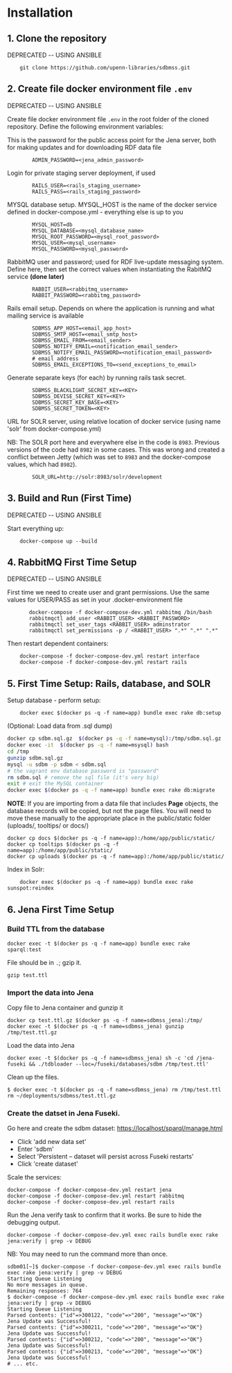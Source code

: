 Installation
=====

## 1. Clone the repository

DEPRECATED -- USING ANSIBLE

	    git clone https://github.com/upenn-libraries/sdbmss.git

## 2. Create file docker environment file `.env`

DEPRECATED -- USING ANSIBLE

Create file docker environment file `.env` in the root folder of the cloned repository.  Define the following environment variables:

This is the password for the public access point for the Jena server, both for making updates and for downloading RDF data file

			ADMIN_PASSWORD=<jena_admin_password>

Login for private staging server deployment, if used

			RAILS_USER=<rails_staging_username>
			RAILS_PASS=<rails_staging_password>

MYSQL database setup.  MYSQL_HOST is the name of the docker service defined in docker-compose.yml - everything else is up to you

			MYSQL_HOST=db
			MYSQL_DATABASE=<mysql_database_name>
			MYSQL_ROOT_PASSWORD=<mysql_root_password>
			MYSQL_USER=<mysql_username>
			MYSQL_PASSWORD=<mysql_password>

RabbitMQ user and password; used for RDF live-update messaging system.  Define here, then set the correct values when instantiating the RabitMQ service **(done later)**

			RABBIT_USER=<rabbitmq_username>
			RABBIT_PASSWORD=<rabbitmg_password>

Rails email setup.  Depends on where the application is running and what mailing service is available

			SDBMSS_APP_HOST=<email_app_host>
			SDBMSS_SMTP_HOST=<email_smtp_host>
			SDBMSS_EMAIL_FROM=<email_sender>
			SDBMSS_NOTIFY_EMAIL=<notification_email_sender>
			SDBMSS_NOTIFY_EMAIL_PASSWORD=<notification_email_password>
			# email address
			SDBMSS_EMAIL_EXCEPTIONS_TO=<send_exceptions_to_email>

Generate separate keys (for each) by running rails task secret.

			SDBMSS_BLACKLIGHT_SECRET_KEY=<KEY>
			SDBMSS_DEVISE_SECRET_KEY=<KEY>
			SDBMSS_SECRET_KEY_BASE=<KEY>
			SDBMSS_SECRET_TOKEN=<KEY>

URL for SOLR server, using relative location of docker service (using name 'solr' from docker-compose.yml)

NB: The SOLR port here and everywhere else in the code is `8983`. Previous versions
of the code had `8982` in some cases. This was wrong and created a conflict
between Jetty (which was set to `8983` and the docker-compose values, which
had `8982`).

			SOLR_URL=http://solr:8983/solr/development

## 3. Build and Run (First Time)

DEPRECATED -- USING ANSIBLE

Start everything up:

	    docker-compose up --build

## 4. RabbitMQ First Time Setup

DEPRECATED -- USING ANSIBLE

First time we need to create user and grant permissions.  Use the same values for USER/PASS as set in your .docker-environment file

           docker-compose -f docker-compose-dev.yml rabbitmq /bin/bash
           rabbitmqctl add_user <RABBIT_USER> <RABBIT_PASSWORD>
           rabbitmqctl set_user_tags <RABBIT_USER> adminstrator
           rabbitmqctl set_permissions -p / <RABBIT_USER> ".*" ".*" ".*"

Then restart dependent containers:

	    docker-compose -f docker-compose-dev.yml restart interface
	    docker-compose -f docker-compose-dev.yml restart rails


## 5. First Time Setup: Rails, database,  and SOLR

Setup database - perform setup:

	    docker exec $(docker ps -q -f name=app) bundle exec rake db:setup

(Optional: Load data from .sql dump)

```bash
docker cp sdbm.sql.gz  $(docker ps -q -f name=mysql):/tmp/sdbm.sql.gz
docker exec -it  $(docker ps -q -f name=msysql) bash
cd /tmp
gunzip sdbm.sql.gz
mysql -u sdbm -p sdbm < sdbm.sql
# the vagrant env database password is "password"
rm sdbm.sql # remove the sql file (it's very big)
exit # exit the MySQL container
docker exec $(docker ps -q -f name=app) bundle exec rake db:migrate
```

**NOTE**: If you are importing from a data file that includes **Page** objects, the database records will be copied, but not the page files.  You will need to move these manually to the appropriate place in the public/static folder (uploads/, tooltips/ or docs/)

```
docker cp docs $(docker ps -q -f name=app):/home/app/public/static/
docker cp tooltips $(docker ps -q -f name=app):/home/app/public/static/
docker cp uploads $(docker ps -q -f name=app):/home/app/public/static/
```

Index in Solr:

	    docker exec $(docker ps -q -f name=app) bundle exec rake sunspot:reindex

## 6. Jena First Time Setup


### Build TTL from the database 

```
docker exec -t $(docker ps -q -f name=app) bundle exec rake sparql:test
```
File should be in `.`; gzip it.

```
gzip test.ttl
```

### Import the data into Jena

Copy file to Jena container and gunzip it

```
docker cp test.ttl.gz $(docker ps -q -f name=sdbmss_jena):/tmp/
docker exec -t $(docker ps -q -f name=sdbmss_jena) gunzip /tmp/test.ttl.gz
```

Load the data into Jena

```
docker exec -t $(docker ps -q -f name=sdbmss_jena) sh -c 'cd /jena-fuseki && ./tdbloader --loc=/fuseki/databases/sdbm /tmp/test.ttl'
```

Clean up the files.

```
$ docker exec -t $(docker ps -q -f name=sdbmss_jena) rm /tmp/test.ttl
rm ~/deployments/sdbmss/test.ttl.gz
```

### Create the datset in Jena Fuseki.

Go here and create the sdbm dataset: <https://localhost/sparql/manage.html>

- Click 'add new data set'
- Enter 'sdbm'
- Select 'Persistent – dataset will persist across Fuseki restarts'
- Click 'create dataset'

Scale the services:

```
docker-compose -f docker-compose-dev.yml restart jena
docker-compose -f docker-compose-dev.yml restart rabbitmq
docker-compose -f docker-compose-dev.yml restart rails
```

Run the Jena verify task to confirm that it works. Be sure to hide the debugging output.

```
docker-compose -f docker-compose-dev.yml exec rails bundle exec rake jena:verify | grep -v DEBUG
```

NB: You may need to run the command more than once.

```
sdbm01[~]$ docker-compose -f docker-compose-dev.yml exec rails bundle exec rake jena:verify | grep -v DEBUG
Starting Queue Listening
No more messages in queue.
Remaining responses: 764
$ docker-compose -f docker-compose-dev.yml exec rails bundle exec rake jena:verify | grep -v DEBUG
Starting Queue Listening
Parsed contents: {"id"=>300122, "code"=>"200", "message"=>"OK"}
Jena Update was Successful!
Parsed contents: {"id"=>300211, "code"=>"200", "message"=>"OK"}
Jena Update was Successful!
Parsed contents: {"id"=>300212, "code"=>"200", "message"=>"OK"}
Jena Update was Successful!
Parsed contents: {"id"=>300213, "code"=>"200", "message"=>"OK"}
Jena Update was Successful!
# ... etc.
```
